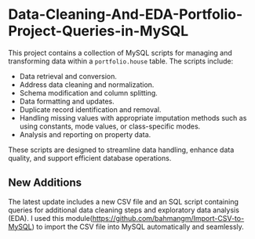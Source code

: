 # Data-Cleaning-And-EDA-Portfolio-Project-Queries-in-MySQL

This project contains a collection of MySQL scripts for managing and transforming data within a `portfolio.house` table. The scripts include:

- Data retrieval and conversion.
- Address data cleaning and normalization.
- Schema modification and column splitting.
- Data formatting and updates.
- Duplicate record identification and removal.
- Handling missing values with appropriate imputation methods such as using constants, mode values, or class-specific modes.
- Analysis and reporting on property data.

These scripts are designed to streamline data handling, enhance data quality, and support efficient database operations.

## New Additions

The latest update includes a new CSV file and an SQL script containing queries for additional data cleaning steps and exploratory data analysis (EDA). I used this module(https://github.com/bahmangm/Import-CSV-to-MySQL) to import the CSV file into MySQL automatically and seamlessly.
